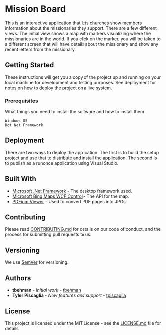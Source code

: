 # Mission Board

This is an interactive application that lets churches show members information about the missionaries they support. There are a few different views.  The initial view shows a map with markers visualizing where the missionaries are in the world.  If you click on the marker, you will be taken to a different screen that will have details about the missionary and show any recent letters from the missionary.

## Getting Started

These instructions will get you a copy of the project up and running on your local machine for development and testing purposes. See deployment for notes on how to deploy the project on a live system.

### Prerequisites

What things you need to install the software and how to install them

```
Windows OS
Dot Net Framework
```

<!--
### Installing

A step by step series of examples that tell you how to get a development env running

Say what the step will be

```
Give the example
```

And repeat

```
until finished
```

End with an example of getting some data out of the system or using it for a little demo
-->
## Deployment

There are two ways to deploy the application.  The first is to build the setup project and use that to distribute and install the application.  The second is to publish as a runonce application using Visual Studio.

## Built With

* [Microsoft .Net Framework](https://dotnet.microsoft.com/apps/desktop) - The desktop framework used.
* [Microsoft Bing Maps WCF Control](https://docs.microsoft.com/en-us/previous-versions/bing/wpf-control/hh750210(v=msdn.10)) - The API for the map.
* [PDFium Viewer](https://github.com/pvginkel/PdfiumViewer) - Used to convert PDF pages into JPGs.

## Contributing

Please read [CONTRIBUTING.md](https://gist.github.com/PurpleBooth/b24679402957c63ec426) for details on our code of conduct, and the process for submitting pull requests to us.

## Versioning

We use [SemVer](http://semver.org/) for versioning. <!--For the versions available, see the [tags on this repository](https://github.com/your/project/tags). -->

## Authors

* **tbehman** - *Initial work* - [tbehman](https://github.com/tbehman/)
* **Tyler Piscaglia** - *New features and support* - [tpiscaglia](https://github.com/tpiscaglia/)

<!-- See also the list of [contributors](https://github.com/your/project/contributors) who participated in this project.-->

## License

This project is licensed under the MIT License - see the [LICENSE.md](LICENSE.md) file for details

<!--## Acknowledgments

* Hat tip to anyone whose code was used
* Inspiration
* etc-->
